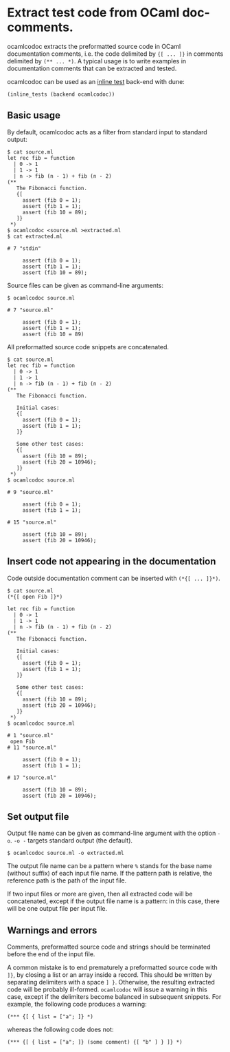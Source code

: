 # Extract test code from OCaml doc-comments.

ocamlcodoc extracts the preformatted source code in OCaml
documentation comments, i.e. the code delimited by `{[ ... ]}` in
comments delimited by `(** ... *)`. A typical usage is to write examples
in documentation comments that can be extracted and tested.

ocamlcodoc can be used as an [inline test](https://dune.readthedocs.io/en/latest/tests.html#inline-tests) back-end with dune:
```
(inline_tests (backend ocamlcodoc))
```

## Basic usage

By default, ocamlcodoc acts as a filter from standard input to standard output:

```
$ cat source.ml
let rec fib = function
  | 0 -> 1
  | 1 -> 1
  | n -> fib (n - 1) + fib (n - 2)
(**
   The Fibonacci function.
   {[
     assert (fib 0 = 1);
     assert (fib 1 = 1);
     assert (fib 10 = 89);
   ]}
 *)
$ ocamlcodoc <source.ml >extracted.ml
$ cat extracted.ml 

# 7 "stdin"

     assert (fib 0 = 1);
     assert (fib 1 = 1);
     assert (fib 10 = 89);
```

Source files can be given as command-line arguments:

```
$ ocamlcodoc source.ml

# 7 "source.ml"

     assert (fib 0 = 1);
     assert (fib 1 = 1);
     assert (fib 10 = 89)
```

All preformatted source code snippets are concatenated.

```
$ cat source.ml
let rec fib = function
  | 0 -> 1
  | 1 -> 1
  | n -> fib (n - 1) + fib (n - 2)
(**
   The Fibonacci function.

   Initial cases:
   {[
     assert (fib 0 = 1);
     assert (fib 1 = 1);
   ]}

   Some other test cases:
   {[
     assert (fib 10 = 89);
     assert (fib 20 = 10946);
   ]}
 *)
$ ocamlcodoc source.ml

# 9 "source.ml"

     assert (fib 0 = 1);
     assert (fib 1 = 1);
   
# 15 "source.ml"

     assert (fib 10 = 89);
     assert (fib 20 = 10946);
```

## Insert code not appearing in the documentation

Code outside documentation comment can be inserted with `(*{[ ... ]}*)`.

```
$ cat source.ml
(*{[ open Fib ]}*)

let rec fib = function
  | 0 -> 1
  | 1 -> 1
  | n -> fib (n - 1) + fib (n - 2)
(**
   The Fibonacci function.

   Initial cases:
   {[
     assert (fib 0 = 1);
     assert (fib 1 = 1);
   ]}

   Some other test cases:
   {[
     assert (fib 10 = 89);
     assert (fib 20 = 10946);
   ]}
 *)
$ ocamlcodoc source.ml

# 1 "source.ml"
 open Fib 
# 11 "source.ml"

     assert (fib 0 = 1);
     assert (fib 1 = 1);
   
# 17 "source.ml"

     assert (fib 10 = 89);
     assert (fib 20 = 10946);
```

## Set output file

Output file name can be given as command-line argument with the option `-o`.
`-o -` targets standard output (the default).

```
$ ocamlcodoc source.ml -o extracted.ml
```

The output file name can be a pattern where `%` stands for the base
name (without suffix) of each input file name. If the pattern path is
relative, the reference path is the path of the input file.

If two input files or more are given, then all extracted code will be
concatenated, except if the output file name is a pattern: in this
case, there will be one output file per input file.

## Warnings and errors

Comments, preformatted source code and strings should be terminated
before the end of the input file.

A common mistake is to end prematurely a preformatted source code with
`]}`, by closing a list or an array inside a record. This should be
written by separating delimiters with a space `] }`.  Otherwise,
the resulting extracted code will be probably ill-formed. `ocamlcodoc`
will issue a warning in this case, except if the delimiters become
balanced in subsequent snippets. For example, the following code
produces a warning:
```
(*** {[ { list = ["a"; ]} *)
```
whereas the following code does not:
```
(*** {[ { list = ["a"; ]} (some comment) {[ "b" ] } ]} *)
```